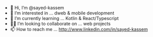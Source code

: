 - 👋 Hi, I’m @sayed-kassem
- 👀 I’m interested in ... dweb & mobile development
- 🌱 I’m currently learning ... Kotlin & React/Typescript
- 👨‍💻 I’m looking to collaborate on ... web projects
- 📫 How to reach me ... http://www.linkedin.com/in/sayed-kassem

<!---
sayed-kassem/sayed-kassem is a ✨ special ✨ repository because its `README.md` (this file) appears on your GitHub profile.
You can click the Preview link to take a look at your changes.
--->
